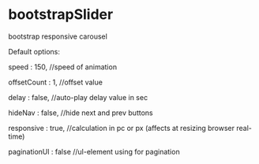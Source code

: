 bootstrapSlider
===============

bootstrap responsive carousel

Default options:

speed : 150,          //speed of animation

offsetCount : 1,      //offset value

delay : false,        //auto-play delay value in sec

hideNav : false,      //hide next and prev buttons

responsive : true,    //calculation in pc or px (affects at resizing browser real-time)

paginationUl : false  //ul-element using for pagination

